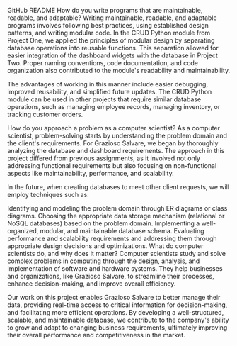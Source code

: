 GitHub README
How do you write programs that are maintainable, readable, and adaptable?
Writing maintainable, readable, and adaptable programs involves following best practices, using established design patterns, and writing modular code. In the CRUD Python module from Project One, we applied the principles of modular design by separating database operations into reusable functions. This separation allowed for easier integration of the dashboard widgets with the database in Project Two. Proper naming conventions, code documentation, and code organization also contributed to the module's readability and maintainability.

The advantages of working in this manner include easier debugging, improved reusability, and simplified future updates. The CRUD Python module can be used in other projects that require similar database operations, such as managing employee records, managing inventory, or tracking customer orders.

How do you approach a problem as a computer scientist?
As a computer scientist, problem-solving starts by understanding the problem domain and the client's requirements. For Grazioso Salvare, we began by thoroughly analyzing the database and dashboard requirements. The approach in this project differed from previous assignments, as it involved not only addressing functional requirements but also focusing on non-functional aspects like maintainability, performance, and scalability.

In the future, when creating databases to meet other client requests, we will employ techniques such as:

Identifying and modeling the problem domain through ER diagrams or class diagrams.
Choosing the appropriate data storage mechanism (relational or NoSQL databases) based on the problem domain.
Implementing a well-organized, modular, and maintainable database schema.
Evaluating performance and scalability requirements and addressing them through appropriate design decisions and optimizations.
What do computer scientists do, and why does it matter?
Computer scientists study and solve complex problems in computing through the design, analysis, and implementation of software and hardware systems. They help businesses and organizations, like Grazioso Salvare, to streamline their processes, enhance decision-making, and improve overall efficiency.

Our work on this project enables Grazioso Salvare to better manage their data, providing real-time access to critical information for decision-making, and facilitating more efficient operations. By developing a well-structured, scalable, and maintainable database, we contribute to the company's ability to grow and adapt to changing business requirements, ultimately improving their overall performance and competitiveness in the market.
